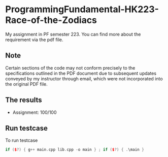 # ProgrammingFundamental-HK223-Race-of-the-Zodiacs
My assignment in PF semester 223.
You can find more about the requirement via the pdf file.

## Note
Certain sections of the code may not conform precisely to the specifications outlined in the PDF document due to subsequent updates conveyed by my instructor through email, which were not incorporated into the original PDF file.  

## The results
* Assignment: 100/100

## Run testcase

To run testcase
```C++
if ($?) { g++ main.cpp lib.cpp -o main } ; if ($?) { .\main }
```
